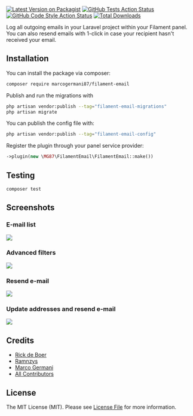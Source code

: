 [![Latest Version on Packagist](https://img.shields.io/packagist/v/marcogermani87/filament-email.svg?style=flat-square)](https://packagist.org/packages/marcogermani87/filament-email)
[![GitHub Tests Action Status](https://img.shields.io/github/actions/workflow/status/marcogermani87/filament-email/run-tests.yml?branch=main&label=tests&style=flat-square)](https://github.com/marcogermani87/filament-email/actions?query=workflow%3Arun-tests+branch%3Amain)
[![GitHub Code Style Action Status](https://img.shields.io/github/actions/workflow/status/marcogermani87/filament-email/fix-php-code-style-issues.yml?branch=main&label=code%20style&style=flat-square)](https://github.com/rickdbcn/filament-email/actions?query=workflow%3A"Fix+PHP+code+style+issues"+branch%3Amain)
[![Total Downloads](https://img.shields.io/packagist/dt/marcogermani87/filament-email.svg?style=flat-square)](https://packagist.org/packages/marcogermani87/filament-email)

Log all outgoing emails in your Laravel project within your Filament panel. You can also resend emails with 1-click in case your recipient hasn't received your email.

## Installation

You can install the package via composer:

```bash
composer require marcogermani87/filament-email
```

Publish and run the migrations with

```bash
php artisan vendor:publish --tag="filament-email-migrations"
php artisan migrate
```

You can publish the config file with:

```bash
php artisan vendor:publish --tag="filament-email-config"
```

Register the plugin through your panel service provider:
```php
->plugin(new \MG87\FilamentEmail\FilamentEmail::make())
```


## Testing

```bash
composer test
```

## Screenshots

### E-mail list

![](https://raw.githubusercontent.com/marcogermani87/filament-email/main/screenshots/table.png)

### Advanced filters

![](https://raw.githubusercontent.com/marcogermani87/filament-email/main/screenshots/filters.png)

### Resend e-mail

![](https://raw.githubusercontent.com/marcogermani87/filament-email/main/screenshots/resend.png)

### Update addresses and resend e-mail

![](https://raw.githubusercontent.com/marcogermani87/filament-email/main/screenshots/update-and-resend.png)

## Credits

- [Rick de Boer](https://github.com/RickDBCN)
- [Ramnzys](https://github.com/ramnzys/filament-email-log)
- [Marco Germani](https://github.com/marcogermani87)
- [All Contributors](../../contributors)

## License

The MIT License (MIT). Please see [License File](LICENSE.md) for more information.
